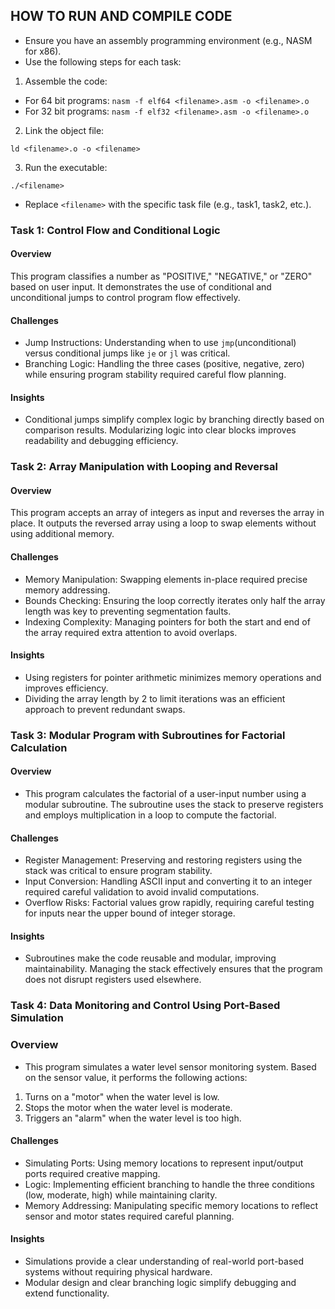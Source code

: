 
## HOW TO RUN AND COMPILE CODE
- Ensure you have an assembly programming environment (e.g., NASM for x86).
- Use the following steps for each task:
1. Assemble the code:
- For 64 bit programs:
     ``` nasm -f elf64 <filename>.asm -o <filename>.o  ```
- For 32 bit programs:
            ``` nasm -f elf32 <filename>.asm -o <filename>.o  ```


2. Link the object file:

``` ld <filename>.o -o <filename>  ```

3. Run the executable:

``` ./<filename>  ```

- Replace ```<filename>``` with the specific task file (e.g., task1, task2, etc.).


### Task 1: Control Flow and Conditional Logic
#### Overview
This program classifies a number as "POSITIVE," "NEGATIVE," or "ZERO" based on user input. It demonstrates the use of conditional and unconditional jumps to control program flow effectively.

#### Challenges
- Jump Instructions: Understanding when to use `jmp`(unconditional) versus conditional jumps like `je` or `jl` was critical.
- Branching Logic: Handling the three cases (positive, negative, zero) while ensuring program stability required careful flow planning.
#### Insights
- Conditional jumps simplify complex logic by branching directly based on comparison results.
Modularizing logic into clear blocks improves readability and debugging efficiency.

### Task 2: Array Manipulation with Looping and Reversal
#### Overview
This program accepts an array of integers as input and reverses the array in place. It outputs the reversed array using a loop to swap elements without using additional memory.

#### Challenges
- Memory Manipulation: Swapping elements in-place required precise memory addressing.
- Bounds Checking: Ensuring the loop correctly iterates only half the array length was key to preventing segmentation faults.
- Indexing Complexity: Managing pointers for both the start and end of the array required extra attention to avoid overlaps.
#### Insights
- Using registers for pointer arithmetic minimizes memory operations and improves efficiency.
- Dividing the array length by 2 to limit iterations was an efficient approach to prevent redundant swaps.

### Task 3: Modular Program with Subroutines for Factorial Calculation
#### Overview
- This program calculates the factorial of a user-input number using a modular subroutine. The subroutine uses the stack to preserve registers and employs multiplication in a loop to compute the factorial.

#### Challenges
- Register Management: Preserving and restoring registers using the stack was critical to ensure program stability.
- Input Conversion: Handling ASCII input and converting it to an integer required careful validation to avoid invalid computations.
- Overflow Risks: Factorial values grow rapidly, requiring careful testing for inputs near the upper bound of integer storage.
#### Insights
- Subroutines make the code reusable and modular, improving maintainability.
Managing the stack effectively ensures that the program does not disrupt registers used elsewhere.

### Task 4: Data Monitoring and Control Using Port-Based Simulation
### Overview
- This program simulates a water level sensor monitoring system. Based on the sensor value, it performs the following actions:

1. Turns on a "motor" when the water level is low.
2. Stops the motor when the water level is moderate.
3. Triggers an "alarm" when the water level is too high.
#### Challenges
- Simulating Ports: Using memory locations to represent input/output ports required creative mapping.
-  Logic: Implementing efficient branching to handle the three conditions (low, moderate, high) while maintaining clarity.
- Memory Addressing: Manipulating specific memory locations to reflect sensor and motor states required careful planning.
#### Insights
- Simulations provide a clear understanding of real-world port-based systems without requiring physical hardware.
- Modular design and clear branching logic simplify debugging and extend functionality.

